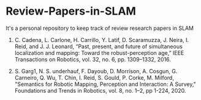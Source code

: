 # Review-Papers-in-SLAM
It's a personal repository to keep track of review research papers in SLAM

1. C. Cadena, L. Carlone, H. Carrillo, Y. Latif, D. Scaramuzza, J. Neira, I. Reid, and J. J. Leonard, “Past, present, and future of simultaneous localization and mapping: Toward the robust-perception age,” IEEE Transactions on Robotics, vol. 32, no. 6, pp. 1309–1332, 2016.

2. S. Garg1, N. S. underhauf, F. Dayoub, D. Morrison, A. Cosgun, G. Carneiro, Q. Wu, T. Chin, I. Reid, S. Gould, P. Corke, M. Milford, "Semantics for Robotic Mapping, Perception and Interaction: A Survey," Foundations and Trends in Robotics, vol. 8, no. 1–2, pp 1-224, 2020.

